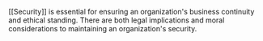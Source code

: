 [[Security]] is essential for ensuring an organization's business continuity and ethical standing. There are both legal implications and moral considerations to maintaining an organization's security.